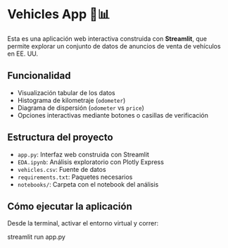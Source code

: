 # Vehicles App 🚗📊

Esta es una aplicación web interactiva construida con **Streamlit**, que permite explorar un conjunto de datos de anuncios de venta de vehículos en EE. UU.

## Funcionalidad

- Visualización tabular de los datos
- Histograma de kilometraje (`odometer`)
- Diagrama de dispersión (`odometer` vs `price`)
- Opciones interactivas mediante botones o casillas de verificación

## Estructura del proyecto

- `app.py`: Interfaz web construida con Streamlit
- `EDA.ipynb`: Análisis exploratorio con Plotly Express
- `vehicles.csv`: Fuente de datos
- `requirements.txt`: Paquetes necesarios
- `notebooks/`: Carpeta con el notebook del análisis

## Cómo ejecutar la aplicación

Desde la terminal, activar el entorno virtual y correr:

streamlit run app.py

